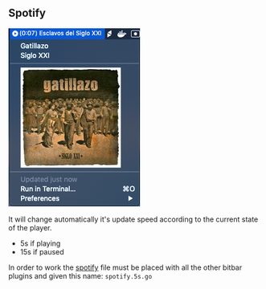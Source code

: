 ## Spotify
![spotify-preview](https://raw.githubusercontent.com/AngelMariages/mybitbarplugins/master/spotify-image.png)

It will change automatically it's update speed according to the current state of the player.
- 5s if playing
- 15s if paused

In order to work the [spotify](https://raw.githubusercontent.com/AngelMariages/mybitbarplugins/master/spotify) file must be placed with all the other bitbar plugins and given this name: `spotify.5s.go`
